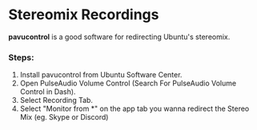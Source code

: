# Stereomix Recordings

**pavucontrol** is a good software for redirecting Ubuntu's stereomix.

### Steps:
1. Install pavucontrol from Ubuntu Software Center.   
2. Open PulseAudio Volume Control (Search For PulseAudio Volume Control in Dash).   
3. Select Recording Tab.   
4. Select "Monitor from *" on the app tab you wanna redirect the Stereo Mix (eg. Skype or Discord)
